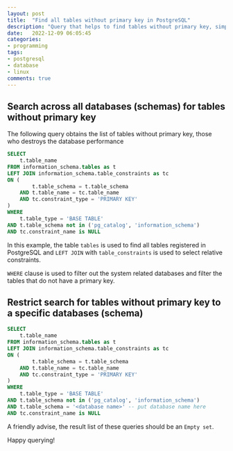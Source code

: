```yaml
---
layout: post
title:  "Find all tables without primary key in PostgreSQL"
description: "Query that helps to find tables without primary key, simple and efficient way to find performance bottlenecks"
date:   2022-12-09 06:05:45
categories:
- programming
tags:
- postgresql
- database
- linux
comments: true
---
```


## Search across all databases (schemas) for tables without primary key

The following query obtains the list of tables without primary key, those who destroys the database performance

```sql
SELECT
	t.table_name
FROM information_schema.tables as t
LEFT JOIN information_schema.table_constraints as tc 
ON (
        t.table_schema = t.table_schema
    AND t.table_name = tc.table_name 
    AND tc.constraint_type = 'PRIMARY KEY'
)
WHERE 
	t.table_type = 'BASE TABLE'
AND t.table_schema not in ('pg_catalog', 'information_schema')
AND tc.constraint_name is NULL
```

In this example, the table `tables` is used to find all tables registered in PostgreSQL and `LEFT JOIN` with `table_constraints` is used to select relative constraints.

`WHERE` clause is used to filter out the system related databases and filter the tables that do not have a primary key.

## Restrict search for tables without primary key to a specific databases (schema)

```sql
SELECT
	t.table_name
FROM information_schema.tables as t
LEFT JOIN information_schema.table_constraints as tc 
ON (
        t.table_schema = t.table_schema
    AND t.table_name = tc.table_name 
    AND tc.constraint_type = 'PRIMARY KEY'
)
WHERE 
	t.table_type = 'BASE TABLE'
AND t.table_schema not in ('pg_catalog', 'information_schema')
AND t.table_schema = '<database name>' -- put database name here
AND tc.constraint_name is NULL
```

A friendly advise, the result list of these queries should be an `Empty set`. 

Happy querying!


